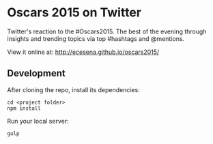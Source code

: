 # Oscars 2015 on Twitter

Twitter's reaction to the #Oscars2015. The best of the evening through insights and trending topics via top #hashtags and @mentions.

View it online at: http://ecesena.github.io/oscars2015/


## Development
After cloning the repo, install its dependencies:
```
cd <project folder>
npm install
```

Run your local server:
```
gulp
```
